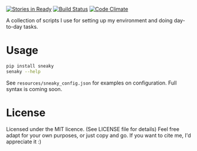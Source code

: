 [![Stories in Ready](https://badge.waffle.io/GhostofGoes/sneaky-scripts.svg?label=ready&title=Waffle.io)](http://waffle.io/GhostofGoes/sneaky-scripts)
[![Build Status](https://travis-ci.org/GhostofGoes/sneaky-scripts.svg?branch=master)](https://travis-ci.org/GhostofGoes/sneaky-scripts)
[![Code Climate](https://codeclimate.com/github/GhostofGoes/sneaky-scripts/badges/gpa.svg)](https://codeclimate.com/github/GhostofGoes/sneaky-scripts)


A collection of scripts I use for setting up my environment and doing day-to-day tasks.

# Usage

```bash
pip install sneaky
senaky --help
```

See `resources/sneaky_config.json` for examples on configuration. Full syntax is coming soon.


# License
Licensed under the MIT licence. (See LICENSE file for details)
Feel free adapt for your own purposes, or just copy and go.
If you want to cite me, I'd appreciate it :)
